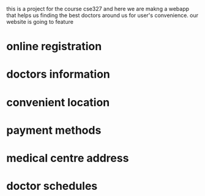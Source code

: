this is a project for the course cse327 and here we are makng a webapp that helps us finding the best doctors around us for 
user's convenience.
our website is going to feature 
# online registration
# doctors information
# convenient location
# payment methods
# medical centre address
# doctor schedules
